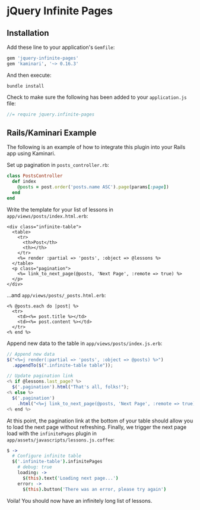 jQuery Infinite Pages
=====================
Installation
------------

Add these line to your application's `Gemfile`:
```ruby
gem 'jquery-infinite-pages'
gem 'kaminari', '~> 0.16.3'
```

And then execute:
```
bundle install
```

Check to make sure the following has been added to your `application.js` file:
```javascript
//= require jquery.infinite-pages
```

Rails/Kaminari Example
----------------------

The following is an example of how to integrate this plugin into your Rails app
using Kaminari.

Set up pagination in `posts_controller.rb`:

```ruby
class PostsController
  def index
    @posts = post.order('posts.name ASC').page(params[:page])
  end
end
```

Write the template for your list of lessons in `app/views/posts/index.html.erb`:

```erb
<div class="infinite-table">
  <table>
    <tr>
      <th>Post</th>
      <th></th>
    </tr>
    <%= render :partial => 'posts', :object => @lessons %>
  </table>
  <p class="pagination">
    <%= link_to_next_page(@posts, 'Next Page', :remote => true) %>
  </p>
</div>
```

...and `app/views/posts/_posts.html.erb`:

```erb
<% @posts.each do |post| %>
  <tr>
    <td><%= post.title %></td>
    <td><%= post.content %></td>
  </tr>
<% end %>
```

Append new data to the table in `app/views/posts/index.js.erb`:

```javascript
// Append new data
$("<%=j render(:partial => 'posts', :object => @posts) %>")
  .appendTo($(".infinite-table table"));

// Update pagination link
<% if @lessons.last_page? %>
  $('.pagination').html("That's all, folks!");
<% else %>
  $('.pagination')
    .html("<%=j link_to_next_page(@posts, 'Next Page', :remote => true) %>");
<% end %>
```

At this point, the pagination link at the bottom of your table should allow you
to load the next page without refreshing. Finally, we trigger the next page load
with the `infinitePages` plugin in `app/assets/javascripts/lessons.js.coffee`:

```coffee
$ ->
  # Configure infinite table
  $('.infinite-table').infinitePages
    # debug: true
    loading: ->
      $(this).text('Loading next page...')
    error: ->
      $(this).button('There was an error, please try again')
```

Voila! You should now have an infinitely long list of lessons.
